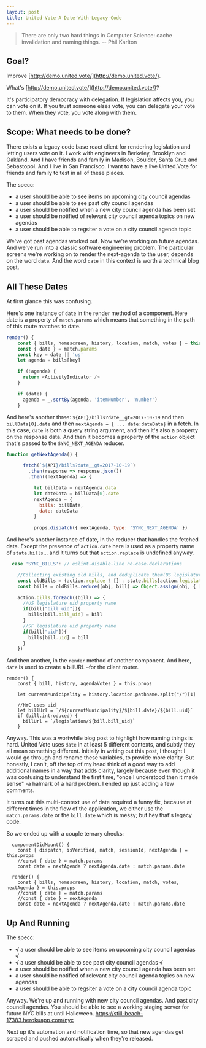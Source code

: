 ```yaml
---
layout: post
title: United-Vote-A-Date-With-Legacy-Code
---
```

> There are only two hard things in Computer Science: cache invalidation and naming things.
>-- Phil Karlton
## Goal?

Improve [http://demo.united.vote/](http://demo.united.vote/).

What's [http://demo.united.vote/](http://demo.united.vote/)?

It's participatory democracy with delegation. If legislation affects you, you can vote on it. If you trust someone elses vote, you can delegate your vote to them. When they vote, you vote along with them.

## Scope: What needs to be done?

There exists a legacy code base react client for rendering legislation and letting users vote on it. I work with engineers in Berkeley, Brooklyn and Oakland. And I have friends and family in Madison, Boulder, Santa Cruz and Sebastopol. And I live in San Francisco. I want to have a live United.Vote for friends and family to test in all of these places.

The specc: 
- a user should be able to see items on upcoming city council agendas
- a user should be able to see past city council agendas
- a user should be notified when a new city council agenda has been set
- a user should be notified of relevant city council agenda topics on new agendas
- a user should be able to regsiter a vote on a city council agenda topic

We've got past agendas worked out. Now we're working on future agendas. And we've run into a classic software engineering problem. The particular screens we're working on to render the next-agenda to the user, depends on the word `date`. And the word `date` in this context is worth a technical blog post.

## All These Dates

At first glance this was confusing.

Here's one instance of `date` in the render method of a component. Here date is a property of `match.params` which means that something in the path of this route matches to date.

``` js
render() {
    const { bills, homescreen, history, location, match, votes } = this.props
    const { date } = match.params
    const key = date || 'us'
    let agenda = bills[key]

    if (!agenda) {
      return <ActivityIndicator />
    }

    if (date) {
      agenda = _.sortBy(agenda, 'itemNumber', 'number')
    }
```

And here's another three: `${API}/bills?date__gt=2017-10-19` and then `billData[0].date` and then `nextAgenda = { ... date:dateData}` in a fetch. In this case, `date` is both a query string argument, and then it's also a property on the response data. And then it becomes a property of the `action` object that's passed to the `SYNC_NEXT_AGENDA` reducer.

``` js
function getNextAgenda() {

      fetch(`${API}/bills?date__gt=2017-10-19`)
        .then(response => response.json())
        .then((nextAgenda) => {

          let billData = nextAgenda.data
          let dateData = billData[0].date
          nextAgenda = {
            bills: billData,
            date: dateData
          }
          
          props.dispatch({ nextAgenda, type: 'SYNC_NEXT_AGENDA' })
```

And here's another instance of date, in the reducer that handles the fetched data. Except the presence of `action.date` here is used as a property name of `state.bills`... and it turns out that `action.replace` is undefined anyway.

``` js
  case 'SYNC_BILLS': // eslint-disable-line no-case-declarations

    //Collecting existing old bills, and deduplicate them(US legislature API has dupes)
    const oldBills = (action.replace ? [] : state.bills[action.legislature || action.date] || [])
    const bills = oldBills.reduce((obj, bill) => Object.assign(obj, { [bill.bill_uid]: bill }), {})

    action.bills.forEach((bill) => {
      //US legislature uid property name
      if(bill["bill_uid"]){
        bills[bill.bill_uid] = bill
      }
      //SF legislature uid property name
      if(bill["uid"]){
        bills[bill.uid] = bill
      }
    })
```

And then another, in the `render` method of another component. And here, `date` is used to create a billURL –for the client router.

```
render() {
    const { bill, history, agendaVotes } = this.props

    let currentMunicipality = history.location.pathname.split("/")[1]

    //NYC uses uid
    let billUrl = `/${currentMunicipality}/${bill.date}/${bill.uid}`
    if (bill.introduced) {
      billUrl = `/legislation/${bill.bill_uid}`
    }
```

Anyway. This was a wortwhile blog post to highlight how naming things is hard. United Vote uses `date` in at least 5 different contexts, and subtly they all mean something different. Initially in writing out this post, I thought I would go through and rename these variables, to provide more clarity. But honestly, I can't, off the top of my head think of a good way to add additional names in a way that adds clarity, largely because even though it was confusing to understand the first time, "once I understood then it made sense" -a halmark of a hard problem. I ended up just adding a few comments.

It turns out this multi-context use of date required a funny fix, because at different times in the flow of the application, we either use the `match.params.date` or the `bill.date` which is messy; but hey that's legacy code.

So we ended up with a couple ternary checks:

```
  componentDidMount() {
    const { dispatch, isVerified, match, sessionId, nextAgenda } = this.props
    //const { date } = match.params
    const date = nextAgenda ? nextAgenda.date : match.params.date
```

```
  render() {
    const { bills, homescreen, history, location, match, votes, nextAgenda } = this.props
    //const { date } = match.params
    //const { date } = nextAgenda
    const date = nextAgenda ? nextAgenda.date : match.params.date
```

## Up And Running

The specc: 
- √ a user should be able to see items on upcoming city council agendas √
- √ a user should be able to see past city council agendas √
- a user should be notified when a new city council agenda has been set
- a user should be notified of relevant city council agenda topics on new agendas
- a user should be able to regsiter a vote on a city council agenda topic

Anyway. We're up and running with new city council agendas. And past city council agendas. You should be able to see a working staging server for future NYC bills at until Halloween. https://still-beach-17383.herokuapp.com/nyc

Next up it's automation and notification time, so that new agendas get scraped and pushed automatically when they're released.





